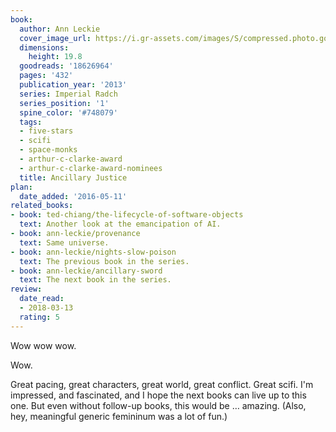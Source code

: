 ```yaml
---
book:
  author: Ann Leckie
  cover_image_url: https://i.gr-assets.com/images/S/compressed.photo.goodreads.com/books/1380915234l/18626964.jpg
  dimensions:
    height: 19.8
  goodreads: '18626964'
  pages: '432'
  publication_year: '2013'
  series: Imperial Radch
  series_position: '1'
  spine_color: '#748079'
  tags:
  - five-stars
  - scifi
  - space-monks
  - arthur-c-clarke-award
  - arthur-c-clarke-award-nominees
  title: Ancillary Justice
plan:
  date_added: '2016-05-11'
related_books:
- book: ted-chiang/the-lifecycle-of-software-objects
  text: Another look at the emancipation of AI.
- book: ann-leckie/provenance
  text: Same universe.
- book: ann-leckie/nights-slow-poison
  text: The previous book in the series.
- book: ann-leckie/ancillary-sword
  text: The next book in the series.
review:
  date_read:
  - 2018-03-13
  rating: 5
---
```


Wow wow wow.

Wow.

Great pacing, great characters, great world, great conflict. Great scifi. I'm impressed, and fascinated, and I hope the next books can live up to this one. But even without follow-up books, this would be … amazing. (Also, hey, meaningful generic femininum was a lot of fun.)
